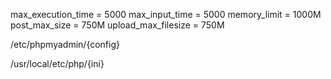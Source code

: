 max_execution_time = 5000
max_input_time = 5000
memory_limit = 1000M
post_max_size = 750M
upload_max_filesize = 750M

/etc/phpmyadmin/{config}

/usr/local/etc/php/{ini}